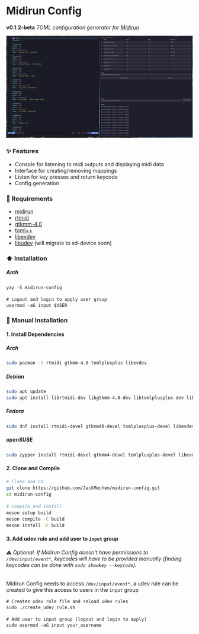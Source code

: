 # Midirun Config

**v0.1.2-beta**
_TOML configuration genorator for [Midirun](https://github.com/JackMechem/MidiRun)_

![demo](./media/demo.png)

### :sparkles: Features

- Console for listening to midi outputs and displaying midi data
- Interface for creating/removing mappings
- Listen for key presses and return keycode
- Config generation

### :battery: Requirements

- [midirun](https://github.com/JackMechem/MidiRun)
- [rtmidi](https://github.com/thestk/rtmidi)
- [gtkmm-4.0](https://gtkmm.gnome.org/en/index.html)
- [toml++](https://marzer.github.io/tomlplusplus/)
- [libevdev](https://www.freedesktop.org/wiki/Software/libevdev/)
- [libudev](https://www.freedesktop.org/software/systemd/man/latest/libudev.html) (will migrate to sd-device soon)

### :arrow_up: Installation

##### Arch

```
yay -S midirun-config

# Logout and login to apply user group
usermod -aG input $USER
```

### :electric_plug: Manual Installation

#### 1. Install Dependencies

##### Arch

```bash
sudo pacman -S rtmidi gtkmm-4.0 tomlplusplus libevdev
```

##### Debian

```bash
sudo apt update
sudo apt install librtmidi-dev libgtkmm-4.0-dev libtomlplusplus-dev libevdev-dev
```

##### Fedora

```bash
sudo dnf install rtmidi-devel gtkmm40-devel tomlplusplus-devel libevdev-devel
```

##### openSUSE

```bash
sudo zypper install rtmidi-devel gtkmm4-devel tomlplusplus-devel libevdev-devel
```

#### 2. Clone and Compile

```bash
# Clone and cd
git clone https://github.com/JackMechem/midirun-config.git
cd midirun-config

# Compile and Install
meson setup build
meson compile -C build
meson install -C build
```

#### 3. Add udev rule and add user to `input` group

###### :warning: Optional. If Midirun Config doesn't have permissions to `/dev/input/event*`, keycodes will have to be provided manually (finding keycodes can be done with `sudo showkey --keycode`).

Midirun Config needs to access `/dev/input/event*`, a udev rule can be created to give this access to users in the `input` group

```
# Creates udev rule file and reload udev rules
sudo ./create_udev_rule.sh

# Add user to input group (logout and login to apply)
sudo usermod -aG input your_username
```
